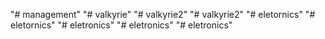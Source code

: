 "# management" 
"# valkyrie" 
"# valkyrie2" 
"# valkyrie2" 
"# eletornics" 
"# eletornics" 
"# eletronics" 
"# eletronics" 
"# eletronics" 

